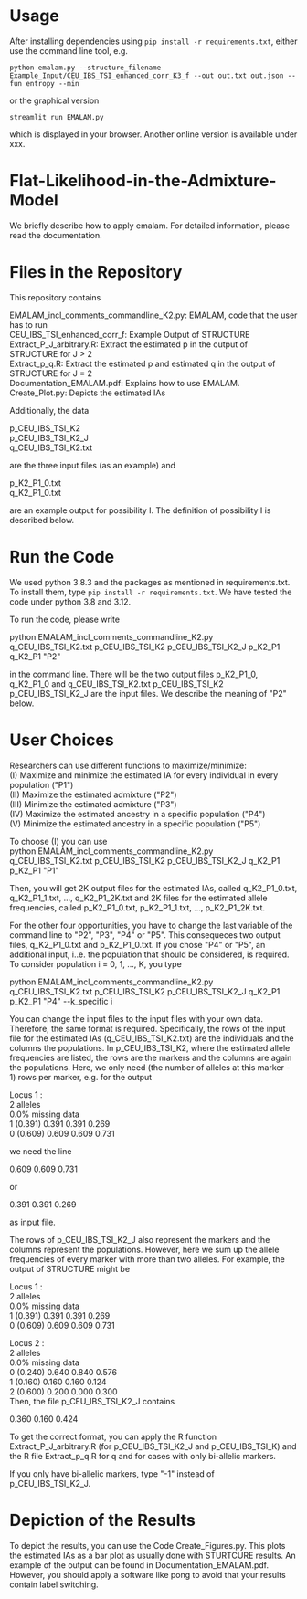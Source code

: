 # Usage

After installing dependencies using `pip install -r requirements.txt`, either use the command line tool, e.g.
```
python emalam.py --structure_filename Example_Input/CEU_IBS_TSI_enhanced_corr_K3_f --out out.txt out.json --fun entropy --min 
```
or the graphical version
```
streamlit run EMALAM.py
```
which is displayed in your browser. Another online version is available under xxx.


# Flat-Likelihood-in-the-Admixture-Model

We briefly describe how to apply emalam. For detailed information, please read the documentation.<br>
# Files in the Repository

This repository contains <br>

EMALAM_incl_comments_commandline_K2.py: EMALAM, code that the user has to run  <br>
CEU_IBS_TSI_enhanced_corr_f: Example Output of STRUCTURE <br>
Extract_P_J_arbitrary.R: Extract the estimated p in the output of STRUCTURE for J > 2 <br>
Extract_p_q.R: Extract the estimated p and estimated q in the output of STRUCTURE for J = 2 <br>
Documentation_EMALAM.pdf: Explains how to use EMALAM. <br>
Create_Plot.py: Depicts the estimated IAs <br>

Additionally, the data 

p_CEU_IBS_TSI_K2 <br>
p_CEU_IBS_TSI_K2_J <br>
q_CEU_IBS_TSI_K2.txt <br>

are the three input files (as an example) and

p_K2_P1_0.txt <br>
q_K2_P1_0.txt <br>

are an example output for possibility I. The definition of possibility I is described below.

# Run the Code
We used python 3.8.3 and the packages as mentioned in requirements.txt. To install them, type `pip install -r requirements.txt`. We have tested the code under python 3.8 and 3.12. 
 <br>
 
To run the code, please write <br>

python EMALAM_incl_comments_commandline_K2.py q_CEU_IBS_TSI_K2.txt p_CEU_IBS_TSI_K2 p_CEU_IBS_TSI_K2_J p_K2_P1 q_K2_P1 "P2" <br>

in the command line. There will be the two output files p_K2_P1_0, q_K2_P1_0 and q_CEU_IBS_TSI_K2.txt p_CEU_IBS_TSI_K2 p_CEU_IBS_TSI_K2_J are the input files. We describe the meaning of "P2" below.

# User Choices
Researchers can use different functions to maximize/minimize: <br>
(I) Maximize and minimize the estimated IA for every individual in every population ("P1") <br>
(II) Maximize the estimated admixture ("P2") <br>
(III) Minimize the estimated admixture ("P3") <br>
(IV) Maximize the estimated ancestry in a specific population ("P4") <br>
(V) Minimize the estimated ancestry in a specific population ("P5") <br>

To choose (I) you can use <br>
python EMALAM_incl_comments_commandline_K2.py q_CEU_IBS_TSI_K2.txt p_CEU_IBS_TSI_K2 p_CEU_IBS_TSI_K2_J q_K2_P1 p_K2_P1 "P1" <br>

Then, you will get 2K output files for the estimated IAs,  called q_K2_P1_0.txt,  q_K2_P1_1.txt, ..., q_K2_P1_2K.txt and 2K files for the estimated allele frequencies,  called p_K2_P1_0.txt,  p_K2_P1_1.txt, ..., p_K2_P1_2K.txt. <br>

For the other four opportunities, you have to change the last variable of the command line to "P2", "P3", "P4" or "P5". This consequeces two output files, q_K2_P1_0.txt and  p_K2_P1_0.txt. If you chose "P4" or "P5", an additional input, i..e. the population that should be considered, is required. To consider population i = 0, 1, ..., K, you type <br>

python EMALAM_incl_comments_commandline_K2.py q_CEU_IBS_TSI_K2.txt p_CEU_IBS_TSI_K2 p_CEU_IBS_TSI_K2_J q_K2_P1 p_K2_P1 "P4" --k_specific i <br>



You can change the input files to the input files with your own data. Therefore, the same format is required. Specifically, the rows of the input file for the estimated IAs (q_CEU_IBS_TSI_K2.txt) are the individuals and the columns the populations. In p_CEU_IBS_TSI_K2, where the estimated allele frequencies are listed, the rows are the markers and the columns are again the populations. Here, we only need (the number of alleles at this marker - 1) rows per marker, e.g. for the output <br>

Locus 1 : <br>
2 alleles <br>
0.0% missing data <br>
   1   (0.391) 0.391 0.391 0.269 <br>
   0   (0.609) 0.609 0.609 0.731 <br>

  we need the line <br>

0.609 0.609 0.731  <br>

or <br>

0.391 0.391 0.269 <br>

as input file. <br>

The rows of p_CEU_IBS_TSI_K2_J also represent the markers and the columns represent the populations. However, here we sum up the allele frequencies of every marker with more than two alleles. For example, the output of STRUCTURE might be <br>

Locus 1 :  <br>
2 alleles <br>
0.0% missing data <br>
   1   (0.391) 0.391 0.391 0.269  <br>
   0   (0.609) 0.609 0.609 0.731  <br>

Locus 2 :  <br>
2 alleles <br>
0.0% missing data <br>
   0   (0.240) 0.640 0.840 0.576  <br>
   1   (0.160) 0.160 0.160 0.124   <br>
   2   (0.600) 0.200 0.000 0.300  <br>
Then, the file p_CEU_IBS_TSI_K2_J contains

0.360 0.160 0.424   <br>

To get the correct format, you can apply the R function Extract_P_J_arbitrary.R (for p_CEU_IBS_TSI_K2_J and p_CEU_IBS_TSI_K) and the R file Extract_p_q.R for q and for cases with only bi-allelic markers. <br>

If you only have bi-allelic markers, type "-1" instead of p_CEU_IBS_TSI_K2_J. 

# Depiction of the Results

To depict the results, you can use the Code Create_Figures.py. This plots the estimated IAs as a bar plot as usually done with STURTCURE results. An example of the output can be found in Documentation_EMALAM.pdf. However, you should apply a software like pong to avoid that your results contain label switching. 








